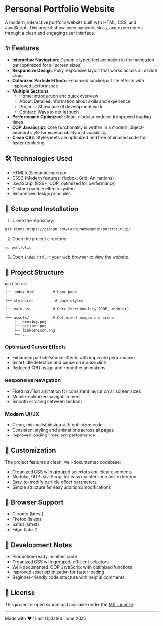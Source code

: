 # Personal Portfolio Website

A modern, interactive portfolio website built with HTML, CSS, and JavaScript. This project showcases my work, skills, and experiences through a clean and engaging user interface.

## ✨ Features

- **Interactive Navigation**: Dynamic typed text animation in the navigation bar (optimized for all screen sizes)
- **Responsive Design**: Fully responsive layout that works across all device sizes
- **Optimized Particle Effects**: Enhanced smoke/particle effects with improved performance
- **Multiple Sections**:
  - Home: Introduction and quick overview
  - About: Detailed information about skills and experience
  - Projects: Showcase of development work
  - Contact: Ways to get in touch
- **Performance Optimized**: Clean, modular code with improved loading times
- **OOP JavaScript**: Core functionality is written in a modern, object-oriented style for maintainability and scalability
- **Clean CSS**: Stylesheets are optimized and free of unused code for faster rendering

## 🛠️ Technologies Used

- HTML5 (Semantic markup)
- CSS3 (Modern features: flexbox, Grid, Animations)
- JavaScript (ES6+, OOP, optimized for performance)
- Custom particle effects system
- Responsive design principles

## 🚀 Setup and Installation

1. Clone the repository:

```bash
git clone https://github.com/FakhirAhmedKhan/portfolio.git
```

2. Open the project directory:

```bash
cd portfolio
```

3. Open `index.html` in your web browser to view the website.

## 📁 Project Structure

```
portfolio/
│
├── index.html        # Home page
│
├── style.css          # page styles
│
├── main.js           # Core functionality (OOP, modular)
│
└── assets/           # Optimized images and icons
    ├── homeImg.png
    ├── giticon.png
    ├── linkdenIcon.png
    └── ...
```

### Optimized Cursor Effects

- Enhanced particle/smoke effects with improved performance
- Smart idle detection and pause on mouse click
- Reduced CPU usage and smoother animations

### Responsive Navigation

- Fixed navText animation for consistent layout on all screen sizes
- Mobile-optimized navigation menu
- Smooth scrolling between sections

### Modern UI/UX

- Clean, minimalist design with optimized code
- Consistent styling and animations across all pages
- Improved loading times and performance

## 🔧 Customization

The project features a clean, well-documented codebase:

- Organized CSS with grouped selectors and clear comments
- Modular, OOP JavaScript for easy maintenance and extension
- Easy-to-modify particle effect parameters
- Simple structure for easy additions/modifications

## 📱 Browser Support

- Chrome (latest)
- Firefox (latest)
- Safari (latest)
- Edge (latest)

## 📝 Development Notes

- Production-ready, minified code
- Organized CSS with grouped, efficient selectors
- Well-documented, OOP JavaScript with optimized functions
- Improved asset optimization for faster loading
- Beginner-friendly code structure with helpful comments

## 📄 License

This project is open source and available under the [MIT License](LICENSE).

---

Made with ❤️ | Last Updated: June 2025

